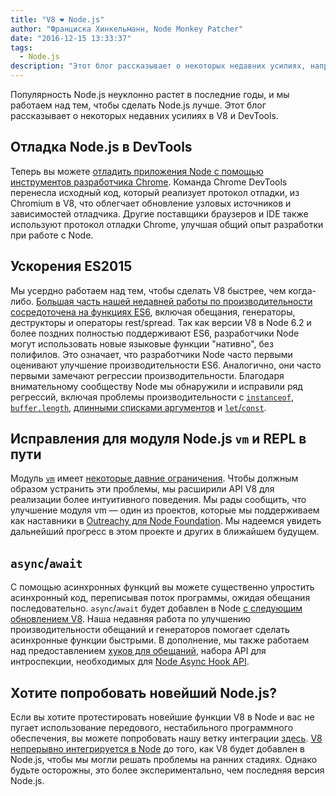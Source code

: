 ```yaml
---
title: "V8 ❤️ Node.js"
author: "Франциска Хинкельманн, Node Monkey Patcher"
date: "2016-12-15 13:33:37"
tags: 
  - Node.js
description: "Этот блог рассказывает о некоторых недавних усилиях, направленных на улучшение поддержки Node.js в V8 и Chrome DevTools."
---
```

Популярность Node.js неуклонно растет в последние годы, и мы работаем над тем, чтобы сделать Node.js лучше. Этот блог рассказывает о некоторых недавних усилиях в V8 и DevTools.

## Отладка Node.js в DevTools

Теперь вы можете [отладить приложения Node с помощью инструментов разработчика Chrome](https://medium.com/@paul_irish/debugging-node-js-nightlies-with-chrome-devtools-7c4a1b95ae27#.knjnbsp6t). Команда Chrome DevTools перенесла исходный код, который реализует протокол отладки, из Chromium в V8, что облегчает обновление узловых источников и зависимостей отладчика. Другие поставщики браузеров и IDE также используют протокол отладки Chrome, улучшая общий опыт разработки при работе с Node.

<!--truncate-->
## Ускорения ES2015

Мы усердно работаем над тем, чтобы сделать V8 быстрее, чем когда-либо. [Большая часть нашей недавней работы по производительности сосредоточена на функциях ES6](/blog/v8-release-56), включая обещания, генераторы, деструкторы и операторы rest/spread. Так как версии V8 в Node 6.2 и более поздних полностью поддерживают ES6, разработчики Node могут использовать новые языковые функции "нативно", без полифилов. Это означает, что разработчики Node часто первыми оценивают улучшение производительности ES6. Аналогично, они часто первыми замечают регрессии производительности. Благодаря внимательному сообществу Node мы обнаружили и исправили ряд регрессий, включая проблемы производительности с [`instanceof`](https://github.com/nodejs/node/issues/9634), [`buffer.length`](https://github.com/nodejs/node/issues/9006), [длинными списками аргументов](https://github.com/nodejs/node/pull/9643) и [`let`/`const`](https://github.com/nodejs/node/issues/9729).

## Исправления для модуля Node.js `vm` и REPL в пути

Модуль [`vm`](https://nodejs.org/dist/latest-v7.x/docs/api/vm.html) имеет [некоторые давние ограничения](https://github.com/nodejs/node/issues/6283). Чтобы должным образом устранить эти проблемы, мы расширили API V8 для реализации более интуитивного поведения. Мы рады сообщить, что улучшение модуля vm — один из проектов, которые мы поддерживаем как наставники в [Outreachy для Node Foundation](https://nodejs.org/en/foundation/outreachy/). Мы надеемся увидеть дальнейший прогресс в этом проекте и других в ближайшем будущем.

## `async`/`await`

С помощью асинхронных функций вы можете существенно упростить асинхронный код, переписывая поток программы, ожидая обещания последовательно. `async`/`await` будет добавлен в Node [с следующим обновлением V8](https://github.com/nodejs/node/pull/9618). Наша недавняя работа по улучшению производительности обещаний и генераторов помогает сделать асинхронные функции быстрыми. В дополнение, мы также работаем над предоставлением [хуков для обещаний](https://bugs.chromium.org/p/v8/issues/detail?id=4643), набора API для интроспекции, необходимых для [Node Async Hook API](https://github.com/nodejs/node-eps/pull/18).

## Хотите попробовать новейший Node.js?

Если вы хотите протестировать новейшие функции V8 в Node и вас не пугает использование передового, нестабильного программного обеспечения, вы можете попробовать нашу ветку интеграции [здесь](https://github.com/v8/node/tree/vee-eight-lkgr). [V8 непрерывно интегрируется в Node](https://ci.chromium.org/p/v8/builders/luci.v8.ci/V8%20Linux64%20-%20node.js%20integration) до того, как V8 будет добавлен в Node.js, чтобы мы могли решать проблемы на ранних стадиях. Однако будьте осторожны, это более экспериментально, чем последняя версия Node.js.

